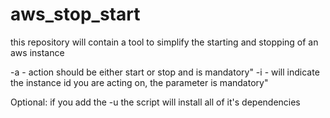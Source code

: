 # aws_stop_start
this repository will contain a tool to simplify the starting and stopping of an aws instance

-a <action> - action should be either start or stop and is mandatory" 
-i <instance-id> - will indicate the instance id you are acting on, the parameter is mandatory"

Optional: if you add the -u the script will install all of it's dependencies
